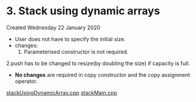 # 3. Stack using dynamic arrays
Created Wednesday 22 January 2020


* User does not have to specify the initial size.
* changes:
	1. Parameterised constructor is not required.

2.push has to be changed to resize(by doubling the size) if capacity is full.

* **No changes** are required in copy constructor and the copy assignment operator. 


[stackUsingDynamicArray.cpp](3._Stack_using_dynamic_arrays/stackUsingDynamicArray.cpp)
[stackMain.cpp](3._Stack_using_dynamic_arrays/stackMain.cpp)

